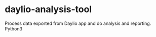 # daylio-analysis-tool
Process data exported from Daylio app and do analysis and reporting. Python3
